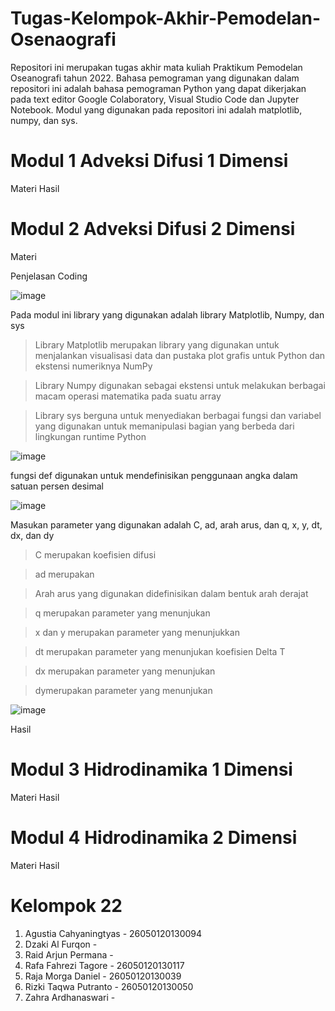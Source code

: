# Tugas-Kelompok-Akhir-Pemodelan-Osenaografi
Repositori ini merupakan tugas akhir mata kuliah Praktikum Pemodelan Oseanografi tahun 2022. Bahasa pemograman yang digunakan dalam repositori ini adalah bahasa pemograman Python yang dapat dikerjakan pada text editor Google Colaboratory, Visual Studio Code  dan Jupyter Notebook. Modul yang digunakan pada repositori ini adalah matplotlib, numpy, dan sys.
# Modul 1 Adveksi Difusi 1 Dimensi
Materi
Hasil
# Modul 2 Adveksi Difusi 2 Dimensi
Materi

Penjelasan Coding

![image](https://user-images.githubusercontent.com/102911269/169702805-d1f21fcd-6bcc-48a0-a9ad-8f810ef5fe25.png)

Pada modul ini library yang digunakan adalah library Matplotlib, Numpy, dan sys
> Library Matplotlib merupakan library yang digunakan untuk menjalankan visualisasi data dan pustaka plot grafis untuk Python dan ekstensi numeriknya NumPy

> Library Numpy digunakan sebagai ekstensi  untuk melakukan berbagai macam operasi matematika pada suatu array

> Library sys berguna untuk menyediakan berbagai fungsi dan variabel yang digunakan untuk memanipulasi bagian yang berbeda dari lingkungan runtime Python

![image](https://user-images.githubusercontent.com/102911269/169703324-3524c1cd-980b-459d-94d2-0d4be1c8a9ab.png)

fungsi def digunakan untuk mendefinisikan penggunaan angka dalam satuan persen desimal

![image](https://user-images.githubusercontent.com/102911269/169703150-ace83883-daae-4011-aca6-509d71e9a1b8.png)

Masukan parameter yang digunakan adalah C, ad, arah arus, dan q, x, y, dt, dx, dan dy
> C merupakan koefisien difusi

> ad merupakan 

> Arah arus yang digunakan didefinisikan dalam bentuk arah derajat

> q merupakan parameter yang menunjukan 

> x dan y merupakan parameter yang menunjukkan 

> dt merupakan parameter yang menunjukan koefisien Delta T

> dx merupakan parameter yang menunjukan

> dymerupakan parameter yang menunjukan

![image](https://user-images.githubusercontent.com/102911269/169703304-f34c6edf-fde4-4075-9993-7d23a080d1ff.png)


Hasil
# Modul 3 Hidrodinamika 1 Dimensi
Materi
Hasil
# Modul 4 Hidrodinamika 2 Dimensi
Materi
Hasil

# Kelompok 22
1. Agustia Cahyaningtyas - 26050120130094
2. Dzaki Al Furqon -
3. Raid Arjun Permana - 
4. Rafa Fahrezi Tagore - 26050120130117
5. Raja Morga Daniel - 26050120130039
6. Rizki Taqwa Putranto - 26050120130050
7. Zahra Ardhanaswari - 
